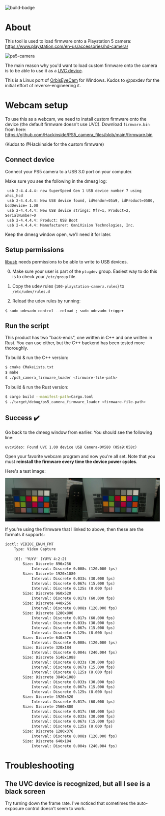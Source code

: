 ![build-badge](https://github.com/raleighlittles/PS5-Camera-Firmware-Loader/actions/workflows/main.yml/badge.svg)

# About

This tool is used to load firmware onto a Playstation 5 camera: https://www.playstation.com/en-us/accessories/hd-camera/

![ps5-camera](https://gmedia.playstation.com/is/image/SIEPDC/hd-camera-ps5-image-block-03-en-02jul20?$facebook$)

The main reason why you'd want to load custom firmware onto the camera is to be able to use it as a [UVC device](https://en.wikipedia.org/wiki/USB_video_device_class).

This is a Linux port of [OrbisEyeCam](https://github.com/psxdev/OrbisEyeCam) for Windows. Kudos to @psxdev for the initial effort of reverse-engineering it.

# Webcam setup

To use this as a webcam, we need to install custom firmware onto the device (the default firmware doesn't use UVC). Download `firmware.bin` from here: https://github.com/Hackinside/PS5_camera_files/blob/main/firmware.bin

(Kudos to @Hackinside for the custom firmware)

## Connect device

Connect your PS5 camera to a USB 3.0 port on your computer.

Make sure you see the following in the dmesg log:

```
 usb 2-4.4.4.4: new SuperSpeed Gen 1 USB device number 7 using xhci_hcd
 usb 2-4.4.4.4: New USB device found, idVendor=05a9, idProduct=0580, bcdDevice= 1.00
 usb 2-4.4.4.4: New USB device strings: Mfr=1, Product=2, SerialNumber=0
 usb 2-4.4.4.4: Product: USB Boot
 usb 2-4.4.4.4: Manufacturer: OmniVision Technologies, Inc.
```
Keep the dmesg window open, we'll need it for later.

## Setup permissions

[libusb](https://libusb.info/) needs permissions to be able to write to USB devices.

0. Make sure your user is part of the `plugdev` group. Easiest way to do this is to check your `/etc/group` file.

1. Copy the udev rules (`100-playstation-camera.rules`) to `/etc/udev/rules.d`

2. Reload the udev rules by running: 

`$ sudo udevadm control --reload ; sudo udevadm trigger `

## Run the script

This product has two "back-ends", one written in C++ and one written in Rust. You can use either, but the C++ backend has been tested more thoroughly.

To build & run the C++ version:

```bash
$ cmake CMakeLists.txt
$ make 
$ ./ps5_camera_firmware_loader <firmware-file-path>
```

To build & run the Rust version:

```bash
$ cargo build --manifest-path=Cargo.toml
$ ./target/debug/ps5_camera_firmware_loader <firmware-file-path>
```

## Success 	:heavy_check_mark:

Go back to the dmesg window from earlier. You should see the following line:

```
uvcvideo: Found UVC 1.00 device USB Camera-OV580 (05a9:058c)
```

Open your favorite webcam program and now you're all set. Note that you must **reinstall the firmware every time the device power cycles**.

Here's a test image:

![test-image](./ps5-camera-test-image.jpg)

If you're using the firmware that I linked to above, then these are the formats it supports:

```
ioctl: VIDIOC_ENUM_FMT
	Type: Video Capture

	[0]: 'YUYV' (YUYV 4:2:2)
		Size: Discrete 896x256
			Interval: Discrete 0.008s (120.000 fps)
		Size: Discrete 1920x1080
			Interval: Discrete 0.033s (30.000 fps)
			Interval: Discrete 0.067s (15.000 fps)
			Interval: Discrete 0.125s (8.000 fps)
		Size: Discrete 960x520
			Interval: Discrete 0.017s (60.000 fps)
		Size: Discrete 448x256
			Interval: Discrete 0.008s (120.000 fps)
		Size: Discrete 1280x800
			Interval: Discrete 0.017s (60.000 fps)
			Interval: Discrete 0.033s (30.000 fps)
			Interval: Discrete 0.067s (15.000 fps)
			Interval: Discrete 0.125s (8.000 fps)
		Size: Discrete 640x376
			Interval: Discrete 0.008s (120.000 fps)
		Size: Discrete 320x184
			Interval: Discrete 0.004s (240.004 fps)
		Size: Discrete 5148x1088
			Interval: Discrete 0.033s (30.000 fps)
			Interval: Discrete 0.067s (15.000 fps)
			Interval: Discrete 0.125s (8.000 fps)
		Size: Discrete 3840x1080
			Interval: Discrete 0.033s (30.000 fps)
			Interval: Discrete 0.067s (15.000 fps)
			Interval: Discrete 0.125s (8.000 fps)
		Size: Discrete 1920x520
			Interval: Discrete 0.017s (60.000 fps)
		Size: Discrete 2560x800
			Interval: Discrete 0.017s (60.000 fps)
			Interval: Discrete 0.033s (30.000 fps)
			Interval: Discrete 0.067s (15.000 fps)
			Interval: Discrete 0.125s (8.000 fps)
		Size: Discrete 1280x376
			Interval: Discrete 0.008s (120.000 fps)
		Size: Discrete 640x184
			Interval: Discrete 0.004s (240.004 fps)
```

# Troubleshooting

## The UVC device is recognized, but all I see is a black screen

Try turning down the frame rate. I've noticed that sometimes the auto-exposure control doesn't seem to work.
